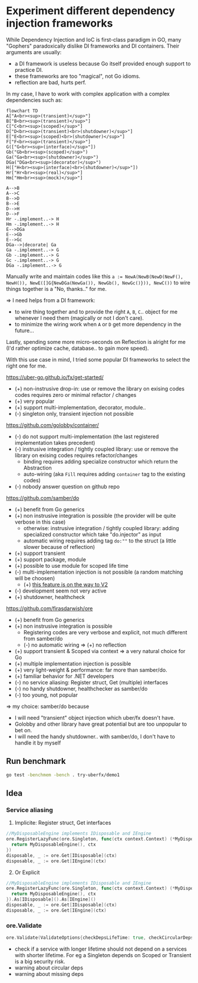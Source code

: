 # Experiment different dependency injection frameworks

While Dependency Injection and IoC is first-class paradigm in GO, many "Gophers" paradoxically dislike DI frameworks and DI containers. Their arguments are usually:

* a DI framework is useless because Go itself provided enough support to practice DI.
* these frameworks are too "magical", not Go idioms.
* reflection are bad, hurts perf.

In my case, I have to work with complex application with a complex dependencies such as:

```mermaid
flowchart TD
A["A<br><sup>(transient)</sup>"]
B["B<br><sup>(transient)</sup>"]
C["C<br><sup>(scoped)</sup>"]
D["D<br><sup>(transient)<br>(shutdowner)</sup>"]
E["E<br><sup>(scoped)<br>(shutdowner)</sup>"]
F["F<br><sup>(transient)</sup>"]
G(["G<br><sup>(interface)</sup>"])
Gb("Gb<br><sup>(scoped)</sup>")
Ga("Ga<br><sup>(shutdowner)</sup>")
DGa("DGa<br><sup>(decorator)</sup>")
H(["H<br><sup>(interface)<br>(shutdowner)</sup>"])
Hr["Hr<br><sup>(real)</sup>"]
Hm["Hm<br><sup>(mock)</sup>"]

A-->B
A-->C
B-->D
B-->E
D-->H
D-->F
Hr -.implement..-> H
Hm -.implement..-> H
E-->DGa
E-->Gb
E-->Gc
DGa-->|decorate| Ga
Ga -.implement..-> G
Gb -.implement..-> G
Gc -.implement..-> G
DGa -.implement..-> G
```

Manually write and maintain codes like this `a := NewA(NewB(NewD(NewF(), NewH()), NewE([]G{NewDGa(NewGa()), NewGb(), NewGc()})), NewC())` to wire things together is a "No, thanks.." for me.

=> I need helps from a DI framework:

* to wire thing together and to provide the right `A`, `B`, `C`.. object for me whenever I need them (magically or not I don't care).
* to minimize the wiring work when `A` or `D` get more dependency in the future...

Lastly, spending some more micro-seconds on Reflection is alright for me (I'd rather optimize cache, database.. to gain more speed).

With this use case in mind, I tried some popular DI frameworks to select the right one for me.

<https://uber-go.github.io/fx/get-started/>

* (+) non-instrusive drop-in: use or remove the library on exising codes codes requires zero or minimal refactor / changes
* (+) very popular
* (+) support multi-implementation, decorator, module..
* (-) singleton only, transient injection not possible

<https://github.com/golobby/container/>

* (-) do not support multi-implementation (the last registered implementation takes precedent)
* (-) instrusive integration / tightly coupled library: use or remove the library on exising codes requires refactor/changes
  * binding requires adding specialize constructor which return the Abstraction
  * auto-wiring (aka `Fill` requires adding `container` tag to the existing codes)
* (-) nobody answer question on github repo

<https://github.com/samber/do>

* (+) benefit from Go generics
* (+) non instrusive integration is possible (the provider will be quite verbose in this case)
  * otherwise: instrusive integration / tightly coupled library: adding specialized constructor which take "do.injector" as input
  * automatic wiring requires adding tag `do:""` to the struct (a little slower because of reflection)
* (+) support transient
* (+) support package, module
* (+) possible to use module for scoped life time
* (-) multi-implementation injection is not possible (a random matching will be choosen)
  * (+) [this feature is on the way to V2](https://github.com/samber/do/pull/45)
* (-) development seem not very active
* (+) shutdowner, healthcheck

<https://github.com/firasdarwish/ore>

* (+) benefit from Go generics
* (+) non instrusive integration is possible
  * Registering codes are very verbose and explicit, not much different from samber/do
  * (-) no automatic wiring => (+) no reflection
* (+) support transient & Scoped via context => a very natural choice for Go
* (+) multiple implementation injection is possible
* (+) very light-weight & performance: far more than samber/do.
* (+) familiar behavior for .NET developers
* (-) no service aliasing: Register struct, Get (multiple) interfaces
* (-) no handy shutdowner, healthchecker as samber/do
* (-) too young, not popular

=> my choice: samber/do because

* I will need "transient" object injection which uber/fx doesn't have.
* Golobby and other library have great potential but are too unpopular to bet on.
* I will need the handy shutdowner.. with samber/do, I don't have to handle it by myself

## Run benchmark

```sh
go test -benchmem -bench . try-uberfx/demo1
```

## Idea

### Service aliasing

1) Implicite: Register struct, Get interfaces

```go
//MyDisposableEngine implements IDisposable and IEngine
ore.RegisterLazyFunc(ore.Singleton, func(ctx context.Context) (*MyDisposableEngine, context.Context) {
  return MyDisposableEngine(), ctx
})
disposable, _ := ore.Get[IDisposable](ctx)
disposable, _ := ore.Get[IEngine](ctx)
```

2) Or Explicit

```go
//MyDisposableEngine implements IDisposable and IEngine
ore.RegisterLazyFunc(ore.Singleton, func(ctx context.Context) (*MyDisposableEngine, context.Context) {
  return MyDisposableEngine(), ctx
}).As[IDisposable]().As[IEngine]()
disposable, _ := ore.Get[IDisposable](ctx)
disposable, _ := ore.Get[IEngine](ctx)
```

### ore.Validate

```go
ore.Validate(ValidateOptions{checkDepsLifeTime: true, checkCircularDeps: true, checkMissingDeps: true})
```

* check if a service with longer lifetime should not depend on a services with shorter lifetime. For eg a Singleton depends on Scoped or Transient is a big security risk.
* warning about circular deps
* warning about missing deps
